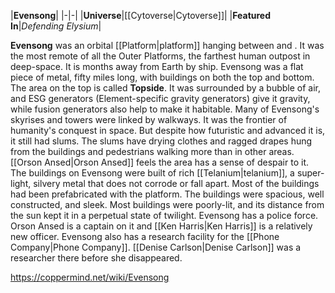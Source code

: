 |**Evensong**|
|-|-|
|**Universe**|[[Cytoverse\|Cytoverse]]|
|**Featured In**|*Defending Elysium*|

**Evensong** was an orbital [[Platform\|platform]] hanging between  and . It was the most remote of all the Outer Platforms, the farthest human outpost in deep-space. It is months away from Earth by ship.
Evensong was a flat piece of metal, fifty miles long, with buildings on both the top and bottom. The area on the top is called **Topside**. It was surrounded by a bubble of air, and ESG generators (Element-specific gravity generators) give it gravity, while fusion generators also help to make it habitable. Many of Evensong's skyrises and towers were linked by walkways. It was the frontier of humanity's conquest in space. But despite how futuristic and advanced it is, it still had slums. The slums have drying clothes and ragged drapes hung from the buildings and pedestrians walking more than in other areas. [[Orson Ansed\|Orson Ansed]] feels the area has a sense of despair to it.
The buildings on Evensong were built of rich [[Telanium\|telanium]], a super-light, silvery metal that does not corrode or fall apart. Most of the buildings had been prefabricated with the platform. The buildings were spacious, well constructed, and sleek. Most buildings were poorly-lit, and its distance from the sun kept it in a perpetual state of twilight.
Evensong has a police force. Orson Ansed is a captain on it and [[Ken Harris\|Ken Harris]] is a relatively new officer. Evensong also has a research facility for the [[Phone Company\|Phone Company]]. [[Denise Carlson\|Denise Carlson]] was a researcher there before she disappeared.



https://coppermind.net/wiki/Evensong